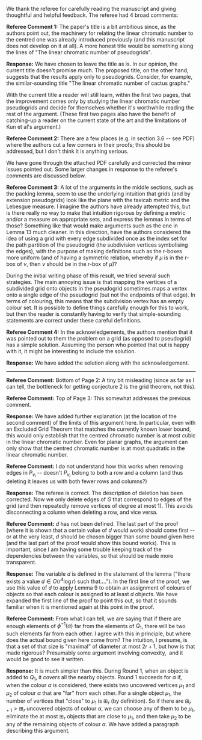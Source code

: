 We thank the referee for carefully reading the manuscript and giving thoughtful and helpful feedback.  The referee had 4 broad comments:

**Referee Comment 1:** The paper's title is a bit ambitious since, as the authors point out, the machinery for relating the linear chromatic number to the centred one was already introduced previously (and this manuscript does not develop on it at all). A more honest title would be something along the lines of "The linear chromatic number of pseudogrids".  

**Response:** We have chosen to leave the title as is.  In our opinion, the current title doesn't promise much.  The proposed title, on the other hand, suggests that the results apply only to pseudogrids.  Consider, for example, the similar-sounding title "The linear chromatic number of cactus graphs."

With the current title a reader will still learn, within the first two pages, that the improvement comes only by studying the linear chromatic number pseudogrids and decide for themselves whether it's worthwhile reading the rest of the argument.  (These first two pages also have the benefit of catching-up a reader on the current state of the art and the limitations of Kun et al's argument.)


**Referee Comment 2:** There are a few places (e.g. in section 3.6 -- see PDF) where the authors cut a few corners in their proofs; this should be addressed, but I don't think it is anything serious.  

We have gone through the attached PDF carefully and corrected the minor issues pointed out. Some larger changes in response to the referee's comments are discussed below.

**Referee Comment 3:** A lot of the arguments in the middle sections, such as the packing lemma, seem to use the underlying intuition that grids (and by extension pseudogrids) look like the plane with the taxicab metric and the Lebesgue measure. I imagine the authors have already attempted this, but is there really no way to make that intuition rigorous by defining a metric and/or a measure on appropriate sets, and express the lemmas in terms of those? Something like that would make arguments such as the one in Lemma 13 much cleaner. In this direction, have the authors considered the idea of using a grid with every edge subdivided once as the index set for the path partition of the pseudogrid (the subdivision vertices symbolising the edges), with the purpose of making definitions such as the r-boxes more uniform (and of having a symmetric relation, whereby if $\mu$ is in the r-box of $\nu$, then $\nu$ should be in the r-box of $\mu$)?  

During the initial writing phase of this result, we tried several such strategies.  The main annoying issue is that mapping the vertices of a subdivided grid onto objects in the pseudogrid sometimes maps a vertex onto a single edge of the pseudogrid (but not the endpoints of that edge).  In terms of colouring, this means that the subdivision vertex has an empty colour set.  It is possible to define things carefully enough for this to work, but then the reader is constantly having to verify that simple-sounding statements are correct under these careful definitions.

**Referee Comment 4:** In the acknowledgements, the authors mention that it was pointed out to them the problem on a grid (as opposed to pseudogrid) has a simple solution. Assuming the person who pointed that out is happy with it, it might be interesting to include the solution.  

**Response:** We have added the solution along with the acknowledgement.

---

**Referee Comment:** Bottom of Page 2: A tiny bit misleading (since as far as I can tell, the bottleneck for getting conjecture 2 is the grid theorem, not this).  

**Referee Comment:** Top of Page 3: This somewhat addresses the previous comment.

**Response:** We have added further explanation (at the location of the second comment) of the limits of this argument here. In particular, even with an Excluded Grid Theorem that matches the currently known lower bound, this would only establish that the centred chromatic number is at most cubic in the linear chromatic number.  Even for planar graphs, the argument can only show that the centred chromatic number is at most quadratic in the linear chromatic number.


**Referee Comment:** I do not understand how this works when removing edges in $P_{v_i}$ -- doesn't $P_{v_i}$ belong to both a row and a column (and thus deleting it leaves us with both fewer rows and columns?)

**Response:** The referee is correct.  The description of deletion has been corrected.  Now we only delete edges of $G$ that correspond to edges of the grid (and then repeatedly remove vertices of degree at most $1$).  This avoids disconnecting a column when deleting a row, and vice versa.

**Referee Comment:** $d$ has not been defined. The last part of the proof (where it is shown that a certain value of $d$ would work) should come first -- or at the very least, $d$ should be chosen bigger than some bound given here (and the last part of the proof would show this bound works). This is important, since I am having some trouble keeping track of the dependencies between the variables, so that should be made more transparent.

**Response:** The variable $d$ is defined in the statement of the lemma ("there exists a value $d\in O(r^4\log r)$ such that....").  In the first line of the proof, we use this value of $d$ to apply Lemma 9 to obtain an assignment of colours of objects so that each colour is assigned to at least $d$ objects.  We have expanded the first line of the proof to point this out, so that it sounds familiar when it is mentioned again at this point in the proof.

**Referee Comment:** From what I can tell, we are saying that if there are enough elements of $\phi^{-1}(\alpha)$ far from the elements of $Q_1$, there will be two such elements far from each other. I agree with this in principle, but where does the actual bound given here come from? The intuition, I presume, is that a set of that size is "maximal" of diameter at most $2r + 1$, but how is that made rigorous? Presumably some argument involving convexity,  and it would be good to see it written.

**Response:** It is much simpler than this.  During Round 1, when an object is added to $Q_1$, it *covers* all the nearby objects.  Round 1 succeeds for $\alpha$ if, when the colour $\alpha$ is considered, there exists two uncovered vertices $\mu_1$ and $\mu_2$ of colour $\alpha$ that are "far" from each other.  For a single object $\mu_1$, the number of vertices that "close" to $\mu_1$ is $\boxplus_r$ (by definition).   So if there are $\boxplus_{r+1}>\boxplus_r$ uncovered objects of colour $\alpha$, we can choose any of them to be $\mu_1$, eliminate the at most $\boxplus_{r}$ objects that are close to $\mu_1$, and then take $\mu_2$ to be any of the remaining objects of colour $\alpha$.  We have added a paragraph describing this argument.
